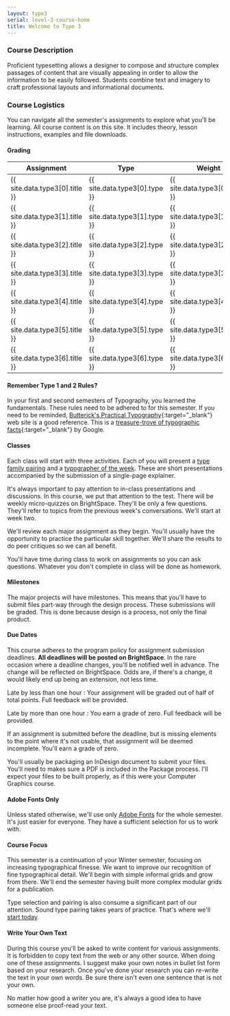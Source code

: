 ```yaml
---
layout: type3
serial: level-3-course-home
title: Welcome to Type 3
---
```

### Course Description

Proficient typesetting allows a designer to compose and structure complex passages of content that are visually appealing in order to allow the information to be easily followed. Students combine text and imagery to craft professional layouts and informational documents.

### Course Logistics

You can navigate all the semester's assignments to explore what you'll be learning. All course content is on this site. It includes theory, lesson instructions, examples and file downloads.

#### Grading 

<table class="rubric">
	<thead>
	<tr>
	<th>Assignment</th>
	<th class="column-2">Type</th>
	<th class="column-3">Weight</th>
	</tr>
	</thead>
	<tbody>
	<tr><td>{{ site.data.type3[0].title }}</td><td class="column-2">{{ site.data.type3[0].type }}</td><td class="column-3">{{ site.data.type3[0].value }}</td></tr>
	<tr><td>{{ site.data.type3[1].title }}</td><td class="column-2">{{ site.data.type3[1].type }}</td><td class="column-3">{{ site.data.type3[1].value }}</td></tr>
	<tr><td>{{ site.data.type3[2].title }}</td><td class="column-2">{{ site.data.type3[2].type }}</td><td class="column-3">{{ site.data.type3[2].value }}</td></tr>
	<tr><td>{{ site.data.type3[3].title }}</td><td class="column-2">{{ site.data.type3[3].type }}</td><td class="column-3">{{ site.data.type3[3].value }}</td></tr>
	<tr><td>{{ site.data.type3[4].title }}</td><td class="column-2">{{ site.data.type3[4].type }}</td><td class="column-3">{{ site.data.type3[4].value }}</td></tr>
	<tr><td>{{ site.data.type3[5].title }}</td><td class="column-2">{{ site.data.type3[5].type }}</td><td class="column-3">{{ site.data.type3[5].value }}</td></tr>
	<tr><td>{{ site.data.type3[6].title }}</td><td class="column-2">{{ site.data.type3[6].type }}</td><td class="column-3">{{ site.data.type3[6].value }}</td></tr>
	</tbody>
</table>

#### Remember Type 1 and 2 Rules?

In your first and second semesters of Typography, you learned the fundamentals. These rules need to be adhered to for this semester. If you need to be reminded, [Butterick's Practical Typography](https://practicaltypography.com){:target="_blank"} web site is a good reference. This is a [treasure-trove of typographic facts](https://fonts.google.com/knowledge){:target="_blank"} by Google.

#### Classes

Each class will start with three activities. Each of you will present a <a href="{{site.baseurl}}/type-3/type-family-pairing/index.html" title="Type family pairing">type family pairing</a> and a <a href="{{site.baseurl}}/type-3/typographer-of-the-week/index.html" title="Typographer of the week">typographer of the week</a>. These are short presentations accompanied by the submission of a single-page explainer.

It's always important to pay attention to in-class presentations and discussions. In this course, we put that attention to the test. There will be weekly micro-quizzes on BrightSpace. They'll be only a few questions. They'll refer to topics from the previous week's conversations. We'll start at week two.

We'll review each major assignment as they begin. You'll usually have the opportunity to practice the particular skill together. We'll share the results to do peer critiques so we can all benefit.

You'll have time during class to work on assignments so you can ask questions. Whatever you don't complete in class will be done as homework.

#### Milestones

The major projects will have milestones. This means that you'll have to submit files part-way through the design process. These submissions will be graded. This is done because design is a process, not only the final product.

#### Due Dates

This course adheres to the program policy for assignment submission deadlines. **All deadlines will be posted on BrightSpace**. In the rare occasion where a deadline changes, you'll be notified well in advance. The change will be reflected on BrightSpace. Odds are, if there's a change, it would likely end up being an extension, not less time.

Late by less than one hour
: Your assignment will be graded out of half of total points. Full feedback will be provided.

Late by more than one hour
: You earn a grade of zero. Full feedback will be provided.

If an assignment is submitted before the deadline, but is missing elements to the point where it's not usable, that assignment will be deemed incomplete. You'll earn a grade of zero.

You'll usually be packaging an InDesign document to submit your files. You'll need to makes sure a PDF is included in the Package process. I'll expect your files to be built properly, as if this were your Computer Graphics course.

#### Adobe Fonts Only

Unless stated otherwise, we'll use only [Adobe Fonts](https://fonts.adobe.com) for the whole semester. It's just easier for everyone. They have a sufficient selection for us to work with.

#### Course Focus

This semester is a continuation of your Winter semester, focusing on increasing typographical finesse. We want to improve our recognition of fine typographical detail. We'll begin with simple informal grids and grow from there. We'll end the semester having built more complex modular grids for a publication.

Type selection and pairing is also consume a significant part of our attention. Sound type pairing takes years of practice. That's where we'll <a href="{{site.baseurl}}/type-3/type-family-pairing/index.html" title="Type family pairing">start today</a>.

#### Write Your Own Text

During this course you'll be asked to write content for various assignments. It is forbidden to copy text from the web or any other source. When doing one of these assignments. I suggest make your own notes in bullet list form based on your research. Once you've done your research you can re-write the text in your own words. Be sure there isn't even one sentence that is not your own.

No matter how good a writer you are, it's always a good idea to have someone else proof-read your text.